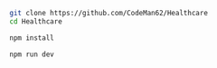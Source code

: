 ```bash
git clone https://github.com/CodeMan62/Healthcare
cd Healthcare
```

```bash
npm install
```

```bash
npm run dev
```

